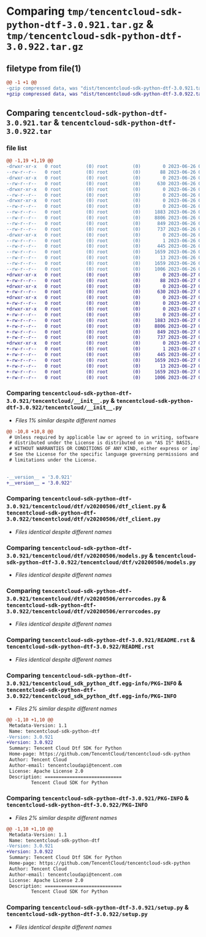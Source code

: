 # Comparing `tmp/tencentcloud-sdk-python-dtf-3.0.921.tar.gz` & `tmp/tencentcloud-sdk-python-dtf-3.0.922.tar.gz`

## filetype from file(1)

```diff
@@ -1 +1 @@
-gzip compressed data, was "dist/tencentcloud-sdk-python-dtf-3.0.921.tar", last modified: Mon Jun 26 00:23:10 2023, max compression
+gzip compressed data, was "dist/tencentcloud-sdk-python-dtf-3.0.922.tar", last modified: Tue Jun 27 00:23:37 2023, max compression
```

## Comparing `tencentcloud-sdk-python-dtf-3.0.921.tar` & `tencentcloud-sdk-python-dtf-3.0.922.tar`

### file list

```diff
@@ -1,19 +1,19 @@
-drwxr-xr-x   0 root         (0) root         (0)        0 2023-06-26 00:23:10.000000 tencentcloud-sdk-python-dtf-3.0.921/
--rw-r--r--   0 root         (0) root         (0)       88 2023-06-26 00:23:10.000000 tencentcloud-sdk-python-dtf-3.0.921/setup.cfg
-drwxr-xr-x   0 root         (0) root         (0)        0 2023-06-26 00:23:10.000000 tencentcloud-sdk-python-dtf-3.0.921/tencentcloud/
--rw-r--r--   0 root         (0) root         (0)      630 2023-06-26 00:23:10.000000 tencentcloud-sdk-python-dtf-3.0.921/tencentcloud/__init__.py
-drwxr-xr-x   0 root         (0) root         (0)        0 2023-06-26 00:23:10.000000 tencentcloud-sdk-python-dtf-3.0.921/tencentcloud/dtf/
--rw-r--r--   0 root         (0) root         (0)        0 2023-06-26 00:23:10.000000 tencentcloud-sdk-python-dtf-3.0.921/tencentcloud/dtf/__init__.py
-drwxr-xr-x   0 root         (0) root         (0)        0 2023-06-26 00:23:10.000000 tencentcloud-sdk-python-dtf-3.0.921/tencentcloud/dtf/v20200506/
--rw-r--r--   0 root         (0) root         (0)        0 2023-06-26 00:23:10.000000 tencentcloud-sdk-python-dtf-3.0.921/tencentcloud/dtf/v20200506/__init__.py
--rw-r--r--   0 root         (0) root         (0)     1883 2023-06-26 00:23:10.000000 tencentcloud-sdk-python-dtf-3.0.921/tencentcloud/dtf/v20200506/dtf_client.py
--rw-r--r--   0 root         (0) root         (0)     8806 2023-06-26 00:23:10.000000 tencentcloud-sdk-python-dtf-3.0.921/tencentcloud/dtf/v20200506/models.py
--rw-r--r--   0 root         (0) root         (0)      849 2023-06-26 00:23:10.000000 tencentcloud-sdk-python-dtf-3.0.921/tencentcloud/dtf/v20200506/errorcodes.py
--rw-r--r--   0 root         (0) root         (0)      737 2023-06-26 00:23:10.000000 tencentcloud-sdk-python-dtf-3.0.921/README.rst
-drwxr-xr-x   0 root         (0) root         (0)        0 2023-06-26 00:23:10.000000 tencentcloud-sdk-python-dtf-3.0.921/tencentcloud_sdk_python_dtf.egg-info/
--rw-r--r--   0 root         (0) root         (0)        1 2023-06-26 00:23:10.000000 tencentcloud-sdk-python-dtf-3.0.921/tencentcloud_sdk_python_dtf.egg-info/dependency_links.txt
--rw-r--r--   0 root         (0) root         (0)      445 2023-06-26 00:23:10.000000 tencentcloud-sdk-python-dtf-3.0.921/tencentcloud_sdk_python_dtf.egg-info/SOURCES.txt
--rw-r--r--   0 root         (0) root         (0)     1659 2023-06-26 00:23:10.000000 tencentcloud-sdk-python-dtf-3.0.921/tencentcloud_sdk_python_dtf.egg-info/PKG-INFO
--rw-r--r--   0 root         (0) root         (0)       13 2023-06-26 00:23:10.000000 tencentcloud-sdk-python-dtf-3.0.921/tencentcloud_sdk_python_dtf.egg-info/top_level.txt
--rw-r--r--   0 root         (0) root         (0)     1659 2023-06-26 00:23:10.000000 tencentcloud-sdk-python-dtf-3.0.921/PKG-INFO
--rw-r--r--   0 root         (0) root         (0)     1006 2023-06-26 00:23:10.000000 tencentcloud-sdk-python-dtf-3.0.921/setup.py
+drwxr-xr-x   0 root         (0) root         (0)        0 2023-06-27 00:23:37.000000 tencentcloud-sdk-python-dtf-3.0.922/
+-rw-r--r--   0 root         (0) root         (0)       88 2023-06-27 00:23:37.000000 tencentcloud-sdk-python-dtf-3.0.922/setup.cfg
+drwxr-xr-x   0 root         (0) root         (0)        0 2023-06-27 00:23:37.000000 tencentcloud-sdk-python-dtf-3.0.922/tencentcloud/
+-rw-r--r--   0 root         (0) root         (0)      630 2023-06-27 00:23:37.000000 tencentcloud-sdk-python-dtf-3.0.922/tencentcloud/__init__.py
+drwxr-xr-x   0 root         (0) root         (0)        0 2023-06-27 00:23:37.000000 tencentcloud-sdk-python-dtf-3.0.922/tencentcloud/dtf/
+-rw-r--r--   0 root         (0) root         (0)        0 2023-06-27 00:23:37.000000 tencentcloud-sdk-python-dtf-3.0.922/tencentcloud/dtf/__init__.py
+drwxr-xr-x   0 root         (0) root         (0)        0 2023-06-27 00:23:37.000000 tencentcloud-sdk-python-dtf-3.0.922/tencentcloud/dtf/v20200506/
+-rw-r--r--   0 root         (0) root         (0)        0 2023-06-27 00:23:37.000000 tencentcloud-sdk-python-dtf-3.0.922/tencentcloud/dtf/v20200506/__init__.py
+-rw-r--r--   0 root         (0) root         (0)     1883 2023-06-27 00:23:37.000000 tencentcloud-sdk-python-dtf-3.0.922/tencentcloud/dtf/v20200506/dtf_client.py
+-rw-r--r--   0 root         (0) root         (0)     8806 2023-06-27 00:23:37.000000 tencentcloud-sdk-python-dtf-3.0.922/tencentcloud/dtf/v20200506/models.py
+-rw-r--r--   0 root         (0) root         (0)      849 2023-06-27 00:23:37.000000 tencentcloud-sdk-python-dtf-3.0.922/tencentcloud/dtf/v20200506/errorcodes.py
+-rw-r--r--   0 root         (0) root         (0)      737 2023-06-27 00:23:37.000000 tencentcloud-sdk-python-dtf-3.0.922/README.rst
+drwxr-xr-x   0 root         (0) root         (0)        0 2023-06-27 00:23:37.000000 tencentcloud-sdk-python-dtf-3.0.922/tencentcloud_sdk_python_dtf.egg-info/
+-rw-r--r--   0 root         (0) root         (0)        1 2023-06-27 00:23:37.000000 tencentcloud-sdk-python-dtf-3.0.922/tencentcloud_sdk_python_dtf.egg-info/dependency_links.txt
+-rw-r--r--   0 root         (0) root         (0)      445 2023-06-27 00:23:37.000000 tencentcloud-sdk-python-dtf-3.0.922/tencentcloud_sdk_python_dtf.egg-info/SOURCES.txt
+-rw-r--r--   0 root         (0) root         (0)     1659 2023-06-27 00:23:37.000000 tencentcloud-sdk-python-dtf-3.0.922/tencentcloud_sdk_python_dtf.egg-info/PKG-INFO
+-rw-r--r--   0 root         (0) root         (0)       13 2023-06-27 00:23:37.000000 tencentcloud-sdk-python-dtf-3.0.922/tencentcloud_sdk_python_dtf.egg-info/top_level.txt
+-rw-r--r--   0 root         (0) root         (0)     1659 2023-06-27 00:23:37.000000 tencentcloud-sdk-python-dtf-3.0.922/PKG-INFO
+-rw-r--r--   0 root         (0) root         (0)     1006 2023-06-27 00:23:37.000000 tencentcloud-sdk-python-dtf-3.0.922/setup.py
```

### Comparing `tencentcloud-sdk-python-dtf-3.0.921/tencentcloud/__init__.py` & `tencentcloud-sdk-python-dtf-3.0.922/tencentcloud/__init__.py`

 * *Files 1% similar despite different names*

```diff
@@ -10,8 +10,8 @@
 # Unless required by applicable law or agreed to in writing, software
 # distributed under the License is distributed on an "AS IS" BASIS,
 # WITHOUT WARRANTIES OR CONDITIONS OF ANY KIND, either express or implied.
 # See the License for the specific language governing permissions and
 # limitations under the License.
 
 
-__version__ = '3.0.921'
+__version__ = '3.0.922'
```

### Comparing `tencentcloud-sdk-python-dtf-3.0.921/tencentcloud/dtf/v20200506/dtf_client.py` & `tencentcloud-sdk-python-dtf-3.0.922/tencentcloud/dtf/v20200506/dtf_client.py`

 * *Files identical despite different names*

### Comparing `tencentcloud-sdk-python-dtf-3.0.921/tencentcloud/dtf/v20200506/models.py` & `tencentcloud-sdk-python-dtf-3.0.922/tencentcloud/dtf/v20200506/models.py`

 * *Files identical despite different names*

### Comparing `tencentcloud-sdk-python-dtf-3.0.921/tencentcloud/dtf/v20200506/errorcodes.py` & `tencentcloud-sdk-python-dtf-3.0.922/tencentcloud/dtf/v20200506/errorcodes.py`

 * *Files identical despite different names*

### Comparing `tencentcloud-sdk-python-dtf-3.0.921/README.rst` & `tencentcloud-sdk-python-dtf-3.0.922/README.rst`

 * *Files identical despite different names*

### Comparing `tencentcloud-sdk-python-dtf-3.0.921/tencentcloud_sdk_python_dtf.egg-info/PKG-INFO` & `tencentcloud-sdk-python-dtf-3.0.922/tencentcloud_sdk_python_dtf.egg-info/PKG-INFO`

 * *Files 2% similar despite different names*

```diff
@@ -1,10 +1,10 @@
 Metadata-Version: 1.1
 Name: tencentcloud-sdk-python-dtf
-Version: 3.0.921
+Version: 3.0.922
 Summary: Tencent Cloud Dtf SDK for Python
 Home-page: https://github.com/TencentCloud/tencentcloud-sdk-python
 Author: Tencent Cloud
 Author-email: tencentcloudapi@tencent.com
 License: Apache License 2.0
 Description: ============================
         Tencent Cloud SDK for Python
```

### Comparing `tencentcloud-sdk-python-dtf-3.0.921/PKG-INFO` & `tencentcloud-sdk-python-dtf-3.0.922/PKG-INFO`

 * *Files 2% similar despite different names*

```diff
@@ -1,10 +1,10 @@
 Metadata-Version: 1.1
 Name: tencentcloud-sdk-python-dtf
-Version: 3.0.921
+Version: 3.0.922
 Summary: Tencent Cloud Dtf SDK for Python
 Home-page: https://github.com/TencentCloud/tencentcloud-sdk-python
 Author: Tencent Cloud
 Author-email: tencentcloudapi@tencent.com
 License: Apache License 2.0
 Description: ============================
         Tencent Cloud SDK for Python
```

### Comparing `tencentcloud-sdk-python-dtf-3.0.921/setup.py` & `tencentcloud-sdk-python-dtf-3.0.922/setup.py`

 * *Files identical despite different names*


